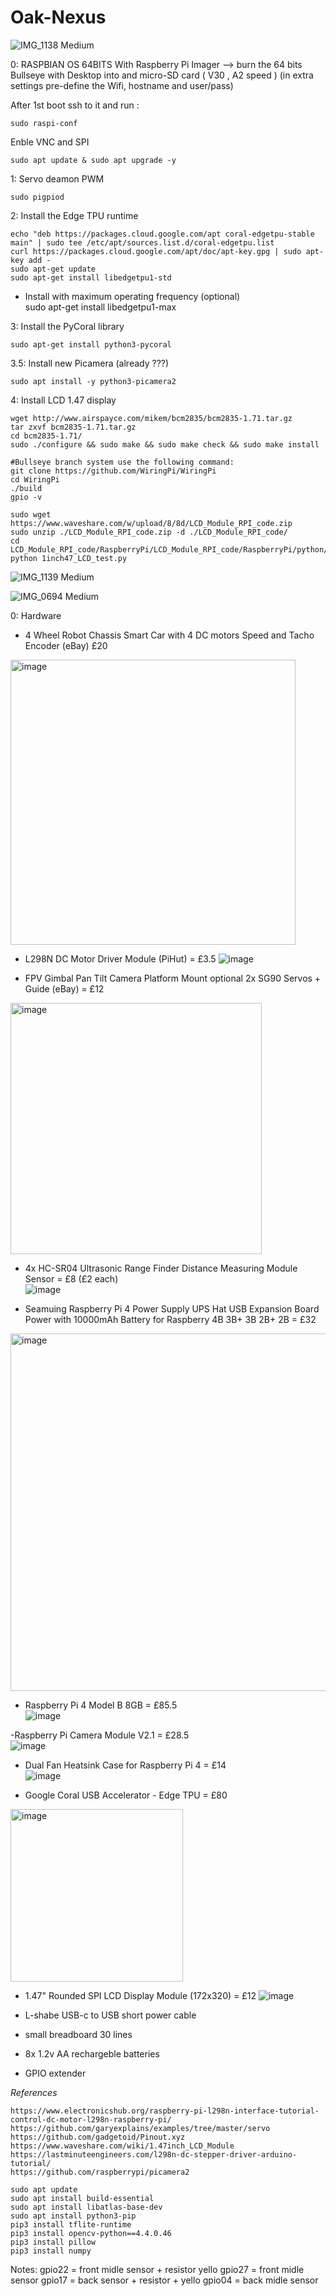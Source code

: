 # Oak-Nexus
  
![IMG_1138 Medium](https://user-images.githubusercontent.com/41960992/192067053-c70deedc-36ae-4e50-a165-0ba0c17e565a.jpeg)  

0: RASPBIAN OS 64BITS
   With Raspberry Pi Imager --> burn the 64 bits Bullseye with Desktop into and micro-SD card ( V30 , A2 speed )
  (in extra settings pre-define the Wifi, hostname and user/pass)
      
   After 1st boot ssh to it and run :  
   
    sudo raspi-conf
  
  Enble VNC and SPI
  
    sudo apt update & sudo apt upgrade -y
    
1: Servo deamon PWM
  
    sudo pigpiod

2: Install the Edge TPU runtime

    echo "deb https://packages.cloud.google.com/apt coral-edgetpu-stable main" | sudo tee /etc/apt/sources.list.d/coral-edgetpu.list
    curl https://packages.cloud.google.com/apt/doc/apt-key.gpg | sudo apt-key add -
    sudo apt-get update
    sudo apt-get install libedgetpu1-std
  
* Install with maximum operating frequency (optional)  
    sudo apt-get install libedgetpu1-max
  
3: Install the PyCoral library  
  
    sudo apt-get install python3-pycoral

3.5: Install new Picamera (already ???)

    sudo apt install -y python3-picamera2

4: Install LCD 1.47 display  
  
    wget http://www.airspayce.com/mikem/bcm2835/bcm2835-1.71.tar.gz
    tar zxvf bcm2835-1.71.tar.gz 
    cd bcm2835-1.71/
    sudo ./configure && sudo make && sudo make check && sudo make install

    #Bullseye branch system use the following command:
    git clone https://github.com/WiringPi/WiringPi
    cd WiringPi
    ./build
    gpio -v
    
    sudo wget https://www.waveshare.com/w/upload/8/8d/LCD_Module_RPI_code.zip
    sudo unzip ./LCD_Module_RPI_code.zip -d ./LCD_Module_RPI_code/
    cd LCD_Module_RPI_code/RaspberryPi/LCD_Module_RPI_code/RaspberryPi/python/example
    python 1inch47_LCD_test.py 

![IMG_1139 Medium](https://user-images.githubusercontent.com/41960992/192067059-17f529b8-6a2c-44ea-bc89-8f842d3518eb.jpeg)
  
![IMG_0694 Medium](https://user-images.githubusercontent.com/41960992/192067065-fd887765-edf2-44ca-98a8-872a1a8f63c8.jpeg)

0: Hardware

  - 4 Wheel Robot Chassis Smart Car with 4 DC motors Speed and Tacho Encoder  (eBay)  £20
  <img width="456" alt="image" src="https://user-images.githubusercontent.com/41960992/194170707-3ea1bfbf-7d53-4876-9df2-3adab031e023.png">
  
  - L298N DC Motor Driver Module (PiHut)  = £3.5
![image](https://user-images.githubusercontent.com/41960992/194168423-119747a6-4b3d-4f79-aad2-e248a6547235.png)
  
   - FPV Gimbal Pan Tilt Camera Platform Mount optional 2x SG90 Servos + Guide (eBay) = £12  
   <img width="402" alt="image" src="https://user-images.githubusercontent.com/41960992/194170061-a07206d8-397b-451c-b312-14c2a46a2a4e.png">
   
   - 4x HC-SR04 Ultrasonic Range Finder Distance Measuring Module Sensor = £8 (£2 each)  
  ![image](https://user-images.githubusercontent.com/41960992/194171275-1be89dd5-60c4-4521-95e9-d9f91c9dfd28.png)  
   
   - Seamuing Raspberry Pi 4 Power Supply UPS Hat USB Expansion Board Power with 10000mAh Battery for Raspberry 4B 3B+ 3B 2B+ 2B = £32  
   <img width="572" alt="image" src="https://user-images.githubusercontent.com/41960992/194173704-0d94bd89-fa95-467e-a2da-653993637650.png">  
   
   - Raspberry Pi 4 Model B 8GB = £85.5  
   ![image](https://user-images.githubusercontent.com/41960992/194174738-5821bd6a-0977-4d84-863e-572c130acf5b.png)

   -Raspberry Pi Camera Module V2.1 = £28.5  
   ![image](https://user-images.githubusercontent.com/41960992/194174114-b8d20fe0-fad8-46fb-9b25-8bf07ce3d97f.png)

   - Dual Fan Heatsink Case for Raspberry Pi 4 = £14  
   ![image](https://user-images.githubusercontent.com/41960992/194181285-f81cedf6-155c-436f-a5bd-6b2ae65b789e.png)

   - Google Coral USB Accelerator - Edge TPU = £80  
   <img width="276" alt="image" src="https://user-images.githubusercontent.com/41960992/194181510-7f9a89f0-42ef-49b6-88b8-14ccb76040b0.png">
  
   - 1.47" Rounded SPI LCD Display Module (172x320) = £12
   ![image](https://user-images.githubusercontent.com/41960992/194182305-4b4b8869-b018-4d42-9cb4-4ad8756fcb99.png)

   - L-shabe USB-c to USB short power cable
   - small breadboard 30 lines
   - 8x 1.2v AA rechargeble batteries
   - GPIO extender
  
*References*
  
    https://www.electronicshub.org/raspberry-pi-l298n-interface-tutorial-control-dc-motor-l298n-raspberry-pi/
    https://github.com/garyexplains/examples/tree/master/servo
    https://github.com/gadgetoid/Pinout.xyz
    https://www.waveshare.com/wiki/1.47inch_LCD_Module
    https://lastminuteengineers.com/l298n-dc-stepper-driver-arduino-tutorial/
    https://github.com/raspberrypi/picamera2
  
    sudo apt update
    sudo apt install build-essential
    sudo apt install libatlas-base-dev
    sudo apt install python3-pip
    pip3 install tflite-runtime
    pip3 install opencv-python==4.4.0.46
    pip3 install pillow
    pip3 install numpy

Notes: 
gpio22 = front midle sensor + resistor yello
gpio27 = front midle sensor
gpio17 = back sensor + resistor + yello
gpio04 = back midle sensor
